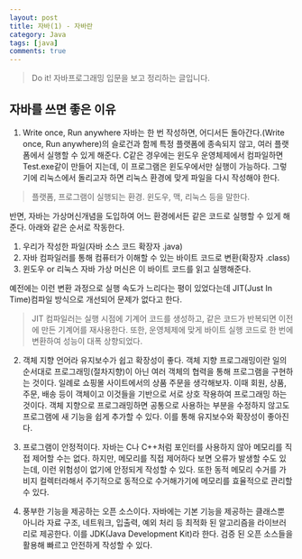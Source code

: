 ```yaml
---
layout: post
title: 자바(1) - 자바란
category: Java
tags: [java]
comments: true
---
```


> Do it! 자바프로그래밍 입문을 보고 정리하는 글입니다.

## 자바를 쓰면 좋은 이유
1. Write once, Run anywhere
자바는 한 번 작성하면, 어디서든 돌아간다.(Write once, Run anywhere)의 슬로건과 함께 특정 플랫폼에 종속되지 않고, 여러 플랫폼에서 실행할 수 있게 해준다.
C같은 경우에는 윈도우 운영체제에서 컴파일하면 Test.exe같이 만들어 지는데, 이 프로그램은 윈도우에서만 실행이 가능하다.
그렇기에 리눅스에서 돌리고자 하면 리눅스 환경에 맞게 파일을 다시 작성해야 한다.

> 플랫폼, 프로그램이 실행되는 환경. 윈도우, 맥, 리눅스 등을 말한다.

반면, 자바는 가상머신개념을 도입하여 어느 환경에서든 같은 코드로 실행할 수 있게 해준다.
아래와 같은 순서로 작동한다.
1. 우리가 작성한 파일(자바 소스 코드 확장자 .java)
2. 자바 컴파일러를 통해 컴퓨터가 이해할 수 있는 바이트 코드로 변환(확장자 .class)
3. 윈도우 or 리눅스 자바 가상 머신은 이 바이트 코드를 읽고 실행해준다.

예전에는 이런 변환 과정으로 실행 속도가 느리다는 평이 있었다는데 JIT(Just In Time)컴파일 방식으로 개선되어 문제가 없다고 한다.
> JIT 컴파일러는 실행 시점에 기계어 코드를 생성하고, 같은 코드가 반복되면 이전에 만든 기계어를 재사용한다. 또한, 운영체제에 맞게 바이트 실행 코드로 한 번에 변환하여 성능이 대폭 상향되었다.

2. 객체 지향 언어라 유지보수가 쉽고 확장성이 좋다.
객체 지향 프로그래밍이란 일의 순서대로 프로그래밍(절차지향)이 아닌 여러 객체의 협력을 통해 프로그램을 구현하는 것이다. 일례로 쇼핑몰 사이트에서의 상품 주문을 생각해보자.
이때 회원, 상품, 주문, 배송 등이 객체이고 이것들을 기반으로 서로 상호 작용하여 프로그래밍 하는 것이다. 객체 지향으로 프로그래밍하면 공통으로 사용하는 부분을 수정하지 않고도 프로그램에
새 기능을 쉽게 추가할 수 있다. 이를 통해 유지보수와 확장성이 좋아진다.

3. 프로그램이 안정적이다.
자바는 C나 C++처럼 포인터를 사용하지 않아 메모리를 직접 제어할 수는 없다. 하지만, 메모리를 직접 제어하다 보면 오류가 발생할 수도 있는데, 이런 위험성이 없기에 안정되게 작성할 수 있다.
또한 동적 메모리 수거를 가비지 컬렉터라해서 주기적으로 동적으로 수거해가기에 메모리를 효율적으로 관리할 수 있다.

4. 풍부한 기능을 제공하는 오픈 소스이다.
자바에는 기본 기능을 제공하는 클래스뿐 아니라 자료 구조, 네트워크, 입출력, 예외 처리 등 최적화 된 알고리즘을 라이브러리로 제공한다. 이를 JDK(Java Development Kit)라 한다.
검증 된 오픈 소스들을 활용해 빠르고 안전하게 작성할 수 있다.
